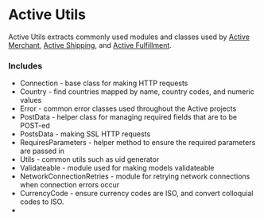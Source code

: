 # Active Utils

Active Utils extracts commonly used modules and classes used by [Active Merchant](http://github.com/Shopify/active_merchant), [Active Shipping](http://github.com/Shopify/active_shipping), and [Active Fulfillment](http://github.com/Shopify/active_fulfillment).

### Includes

* Connection - base class for making HTTP requests
* Country - find countries mapped by name, country codes, and numeric values
* Error - common error classes used throughout the Active projects
* PostData - helper class for managing required fields that are to be POST-ed
* PostsData - making SSL HTTP requests
* RequiresParameters - helper method to ensure the required parameters are passed in
* Utils - common utils such as uid generator
* Validateable - module used for making models validateable
* NetworkConnectionRetries - module for retrying network connections when connection errors occur
* CurrencyCode - ensure currency codes are ISO, and convert colloquial codes to ISO.
* 